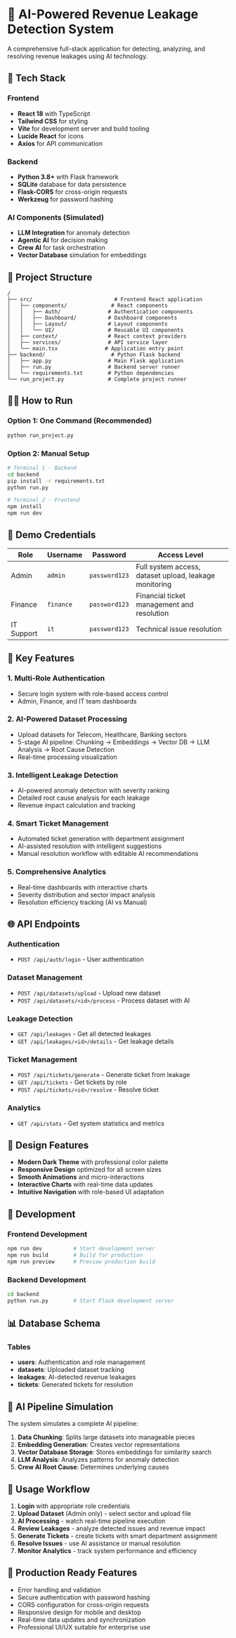 # 🎯 AI-Powered Revenue Leakage Detection System

A comprehensive full-stack application for detecting, analyzing, and resolving revenue leakages using AI technology.

## 🚀 Tech Stack

### Frontend
- **React 18** with TypeScript
- **Tailwind CSS** for styling
- **Vite** for development server and build tooling
- **Lucide React** for icons
- **Axios** for API communication

### Backend
- **Python 3.8+** with Flask framework
- **SQLite** database for data persistence
- **Flask-CORS** for cross-origin requests
- **Werkzeug** for password hashing

### AI Components (Simulated)
- **LLM Integration** for anomaly detection
- **Agentic AI** for decision making
- **Crew AI** for task orchestration
- **Vector Database** simulation for embeddings

## 📁 Project Structure

```
/
├── src/                          # Frontend React application
│   ├── components/              # React components
│   │   ├── Auth/               # Authentication components
│   │   ├── Dashboard/          # Dashboard components
│   │   ├── Layout/             # Layout components
│   │   └── UI/                 # Reusable UI components
│   ├── context/                # React context providers
│   ├── services/               # API service layer
│   └── main.tsx               # Application entry point
├── backend/                     # Python Flask backend
│   ├── app.py                  # Main Flask application
│   ├── run.py                  # Backend server runner
│   └── requirements.txt        # Python dependencies
└── run_project.py              # Complete project runner
```

## 🏃‍♂️ How to Run

### Option 1: One Command (Recommended)
```bash
python run_project.py
```

### Option 2: Manual Setup
```bash
# Terminal 1 - Backend
cd backend
pip install -r requirements.txt
python run.py

# Terminal 2 - Frontend
npm install
npm run dev
```

## 🔐 Demo Credentials

| Role | Username | Password | Access Level |
|------|----------|----------|--------------|
| Admin | `admin` | `password123` | Full system access, dataset upload, leakage monitoring |
| Finance | `finance` | `password123` | Financial ticket management and resolution |
| IT Support | `it` | `password123` | Technical issue resolution |

## 🎯 Key Features

### 1. **Multi-Role Authentication**
- Secure login system with role-based access control
- Admin, Finance, and IT team dashboards

### 2. **AI-Powered Dataset Processing**
- Upload datasets for Telecom, Healthcare, Banking sectors
- 5-stage AI pipeline: Chunking → Embeddings → Vector DB → LLM Analysis → Root Cause Detection
- Real-time processing visualization

### 3. **Intelligent Leakage Detection**
- AI-powered anomaly detection with severity ranking
- Detailed root cause analysis for each leakage
- Revenue impact calculation and tracking

### 4. **Smart Ticket Management**
- Automated ticket generation with department assignment
- AI-assisted resolution with intelligent suggestions
- Manual resolution workflow with editable AI recommendations

### 5. **Comprehensive Analytics**
- Real-time dashboards with interactive charts
- Severity distribution and sector impact analysis
- Resolution efficiency tracking (AI vs Manual)

## 🌐 API Endpoints

### Authentication
- `POST /api/auth/login` - User authentication

### Dataset Management
- `POST /api/datasets/upload` - Upload new dataset
- `POST /api/datasets/<id>/process` - Process dataset with AI

### Leakage Detection
- `GET /api/leakages` - Get all detected leakages
- `GET /api/leakages/<id>/details` - Get leakage details

### Ticket Management
- `POST /api/tickets/generate` - Generate ticket from leakage
- `GET /api/tickets` - Get tickets by role
- `POST /api/tickets/<id>/resolve` - Resolve ticket

### Analytics
- `GET /api/stats` - Get system statistics and metrics

## 🎨 Design Features

- **Modern Dark Theme** with professional color palette
- **Responsive Design** optimized for all screen sizes
- **Smooth Animations** and micro-interactions
- **Interactive Charts** with real-time data updates
- **Intuitive Navigation** with role-based UI adaptation

## 🔧 Development

### Frontend Development
```bash
npm run dev          # Start development server
npm run build        # Build for production
npm run preview      # Preview production build
```

### Backend Development
```bash
cd backend
python run.py        # Start Flask development server
```

## 📊 Database Schema

### Tables
- **users**: Authentication and role management
- **datasets**: Uploaded dataset tracking
- **leakages**: AI-detected revenue leakages
- **tickets**: Generated tickets for resolution

## 🤖 AI Pipeline Simulation

The system simulates a complete AI pipeline:
1. **Data Chunking**: Splits large datasets into manageable pieces
2. **Embedding Generation**: Creates vector representations
3. **Vector Database Storage**: Stores embeddings for similarity search
4. **LLM Analysis**: Analyzes patterns for anomaly detection
5. **Crew AI Root Cause**: Determines underlying causes

## 🎯 Usage Workflow

1. **Login** with appropriate role credentials
2. **Upload Dataset** (Admin only) - select sector and upload file
3. **AI Processing** - watch real-time pipeline execution
4. **Review Leakages** - analyze detected issues and revenue impact
5. **Generate Tickets** - create tickets with smart department assignment
6. **Resolve Issues** - use AI assistance or manual resolution
7. **Monitor Analytics** - track system performance and efficiency

## 🌟 Production Ready Features

- Error handling and validation
- Secure authentication with password hashing
- CORS configuration for cross-origin requests
- Responsive design for mobile and desktop
- Real-time data updates and synchronization
- Professional UI/UX suitable for enterprise use